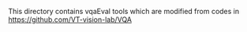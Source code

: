This directory contains vqaEval tools which are modified from codes in https://github.com/VT-vision-lab/VQA
